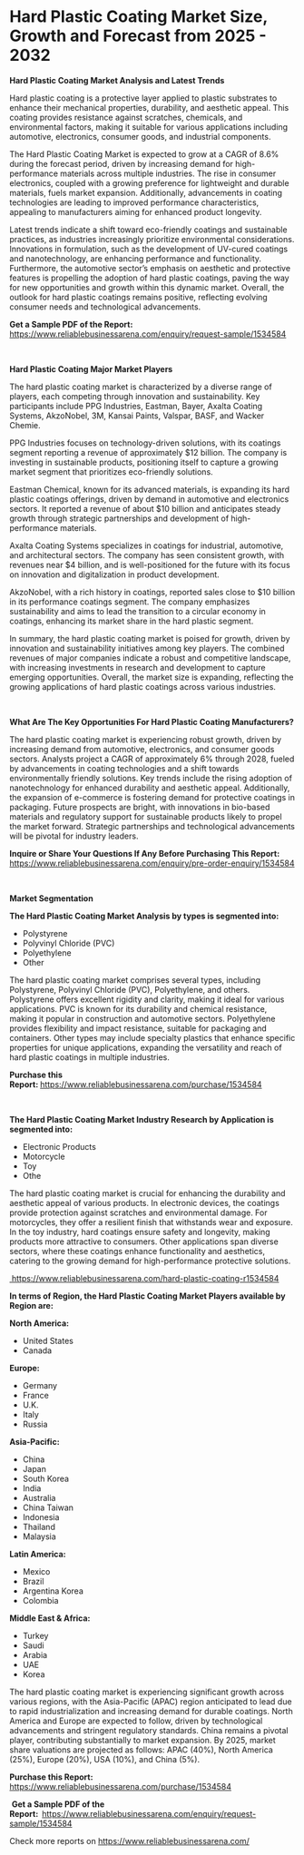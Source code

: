 <p><h1>Hard Plastic Coating Market Size, Growth and Forecast from 2025 - 2032</h1></p><p><strong>Hard Plastic Coating Market Analysis and Latest Trends</strong></p>
<p><p>Hard plastic coating is a protective layer applied to plastic substrates to enhance their mechanical properties, durability, and aesthetic appeal. This coating provides resistance against scratches, chemicals, and environmental factors, making it suitable for various applications including automotive, electronics, consumer goods, and industrial components.</p><p>The Hard Plastic Coating Market is expected to grow at a CAGR of 8.6% during the forecast period, driven by increasing demand for high-performance materials across multiple industries. The rise in consumer electronics, coupled with a growing preference for lightweight and durable materials, fuels market expansion. Additionally, advancements in coating technologies are leading to improved performance characteristics, appealing to manufacturers aiming for enhanced product longevity.</p><p>Latest trends indicate a shift toward eco-friendly coatings and sustainable practices, as industries increasingly prioritize environmental considerations. Innovations in formulation, such as the development of UV-cured coatings and nanotechnology, are enhancing performance and functionality. Furthermore, the automotive sector’s emphasis on aesthetic and protective features is propelling the adoption of hard plastic coatings, paving the way for new opportunities and growth within this dynamic market. Overall, the outlook for hard plastic coatings remains positive, reflecting evolving consumer needs and technological advancements.</p></p>
<p><strong>Get a Sample PDF of the Report:&nbsp;</strong> <a href="https://www.reliablebusinessarena.com/enquiry/request-sample/1534584?utm_campaign=3506&utm_medium=2&utm_source=Github&utm_content=ia&utm_term=31032025&utm_id=hard-plastic-coating">https://www.reliablebusinessarena.com/enquiry/request-sample/1534584</a></p>
<p>&nbsp;</p>
<p><strong>Hard Plastic Coating Major Market Players</strong></p>
<p><p>The hard plastic coating market is characterized by a diverse range of players, each competing through innovation and sustainability. Key participants include PPG Industries, Eastman, Bayer, Axalta Coating Systems, AkzoNobel, 3M, Kansai Paints, Valspar, BASF, and Wacker Chemie.</p><p>PPG Industries focuses on technology-driven solutions, with its coatings segment reporting a revenue of approximately $12 billion. The company is investing in sustainable products, positioning itself to capture a growing market segment that prioritizes eco-friendly solutions. </p><p>Eastman Chemical, known for its advanced materials, is expanding its hard plastic coatings offerings, driven by demand in automotive and electronics sectors. It reported a revenue of about $10 billion and anticipates steady growth through strategic partnerships and development of high-performance materials.</p><p>Axalta Coating Systems specializes in coatings for industrial, automotive, and architectural sectors. The company has seen consistent growth, with revenues near $4 billion, and is well-positioned for the future with its focus on innovation and digitalization in product development.</p><p>AkzoNobel, with a rich history in coatings, reported sales close to $10 billion in its performance coatings segment. The company emphasizes sustainability and aims to lead the transition to a circular economy in coatings, enhancing its market share in the hard plastic segment.</p><p>In summary, the hard plastic coating market is poised for growth, driven by innovation and sustainability initiatives among key players. The combined revenues of major companies indicate a robust and competitive landscape, with increasing investments in research and development to capture emerging opportunities. Overall, the market size is expanding, reflecting the growing applications of hard plastic coatings across various industries.</p></p>
<p>&nbsp;</p>
<p><strong>What Are The Key Opportunities For Hard Plastic Coating Manufacturers?</strong></p>
<p><p>The hard plastic coating market is experiencing robust growth, driven by increasing demand from automotive, electronics, and consumer goods sectors. Analysts project a CAGR of approximately 6% through 2028, fueled by advancements in coating technologies and a shift towards environmentally friendly solutions. Key trends include the rising adoption of nanotechnology for enhanced durability and aesthetic appeal. Additionally, the expansion of e-commerce is fostering demand for protective coatings in packaging. Future prospects are bright, with innovations in bio-based materials and regulatory support for sustainable products likely to propel the market forward. Strategic partnerships and technological advancements will be pivotal for industry leaders.</p></p>
<p><strong>Inquire or Share Your Questions If Any Before Purchasing This Report:</strong> <a href="https://www.reliablebusinessarena.com/enquiry/pre-order-enquiry/1534584?utm_campaign=3506&utm_medium=2&utm_source=Github&utm_content=ia&utm_term=31032025&utm_id=hard-plastic-coating">https://www.reliablebusinessarena.com/enquiry/pre-order-enquiry/1534584</a></p>
<p>&nbsp;</p>
<p><strong>Market Segmentation</strong></p>
<p><strong>The Hard Plastic Coating Market Analysis by types is segmented into:</strong></p>
<p><ul><li>Polystyrene</li><li>Polyvinyl Chloride (PVC)</li><li>Polyethylene</li><li>Other</li></ul></p>
<p><p>The hard plastic coating market comprises several types, including Polystyrene, Polyvinyl Chloride (PVC), Polyethylene, and others. Polystyrene offers excellent rigidity and clarity, making it ideal for various applications. PVC is known for its durability and chemical resistance, making it popular in construction and automotive sectors. Polyethylene provides flexibility and impact resistance, suitable for packaging and containers. Other types may include specialty plastics that enhance specific properties for unique applications, expanding the versatility and reach of hard plastic coatings in multiple industries.</p></p>
<p><strong>Purchase this Report:&nbsp;</strong><a href="https://www.reliablebusinessarena.com/purchase/1534584?utm_campaign=3506&utm_medium=2&utm_source=Github&utm_content=ia&utm_term=31032025&utm_id=hard-plastic-coating">https://www.reliablebusinessarena.com/purchase/1534584</a></p>
<p>&nbsp;</p>
<p><strong>The Hard Plastic Coating Market Industry Research by Application is segmented into:</strong></p>
<p><ul><li>Electronic Products</li><li>Motorcycle</li><li>Toy</li><li>Othe</li></ul></p>
<p><p>The hard plastic coating market is crucial for enhancing the durability and aesthetic appeal of various products. In electronic devices, the coatings provide protection against scratches and environmental damage. For motorcycles, they offer a resilient finish that withstands wear and exposure. In the toy industry, hard coatings ensure safety and longevity, making products more attractive to consumers. Other applications span diverse sectors, where these coatings enhance functionality and aesthetics, catering to the growing demand for high-performance protective solutions.</p></p>
<p><a href="https://www.reliablebusinessarena.com/hard-plastic-coating-r1534584?utm_campaign=3506&utm_medium=2&utm_source=Github&utm_content=ia&utm_term=31032025&utm_id=hard-plastic-coating">&nbsp;https://www.reliablebusinessarena.com/hard-plastic-coating-r1534584</a></p>
<p><strong>In terms of Region, the Hard Plastic Coating Market Players available by Region are:</strong></p>
<p>
    <p> <strong> North America: </strong>
        <ul>
            <li>United States</li>
            <li>Canada</li>
        </ul>
        </p> 
    <p> <strong> Europe: </strong>
        <ul>
            <li>Germany</li>
            <li>France</li>
            <li>U.K.</li>
            <li>Italy</li>
            <li>Russia</li>
        </ul>
        </p> 
    <p> <strong> Asia-Pacific: </strong>
        <ul>
            <li>China</li>
            <li>Japan</li>
            <li>South Korea</li>
            <li>India</li>
            <li>Australia</li>
            <li>China Taiwan</li>
            <li>Indonesia</li>
            <li>Thailand</li>
            <li>Malaysia</li>
        </ul>
        </p> 
    <p> <strong> Latin America: </strong>
        <ul>
            <li>Mexico</li>
            <li>Brazil</li>
            <li>Argentina Korea</li>
            <li>Colombia</li>
        </ul>
        </p> 
    <p> <strong> Middle East & Africa: </strong>
        <ul>
            <li>Turkey</li>
            <li>Saudi</li>
            <li>Arabia</li>
            <li>UAE</li>
            <li>Korea</li>
        </ul>
    </p>
    </p>
<p><p>The hard plastic coating market is experiencing significant growth across various regions, with the Asia-Pacific (APAC) region anticipated to lead due to rapid industrialization and increasing demand for durable coatings. North America and Europe are expected to follow, driven by technological advancements and stringent regulatory standards. China remains a pivotal player, contributing substantially to market expansion. By 2025, market share valuations are projected as follows: APAC (40%), North America (25%), Europe (20%), USA (10%), and China (5%).</p></p>
<p><strong>Purchase this Report: </strong><a href="https://www.reliablebusinessarena.com/purchase/1534584?utm_campaign=3506&utm_medium=2&utm_source=Github&utm_content=ia&utm_term=31032025&utm_id=hard-plastic-coating">https://www.reliablebusinessarena.com/purchase/1534584</a></p>
<p>&nbsp;<strong>Get a Sample PDF of the Report:&nbsp;&nbsp;</strong><a href="https://www.reliablebusinessarena.com/enquiry/request-sample/1534584?utm_campaign=3506&utm_medium=2&utm_source=Github&utm_content=ia&utm_term=31032025&utm_id=hard-plastic-coating">https://www.reliablebusinessarena.com/enquiry/request-sample/1534584</a></p>
<p><strong></strong></p>
<p>Check more reports on <a href="https://www.reliablebusinessarena.com/?utm_campaign=3506&utm_medium=2&utm_source=Github&utm_content=ia&utm_term=31032025&utm_id=hard-plastic-coating">https://www.reliablebusinessarena.com/</a></p>